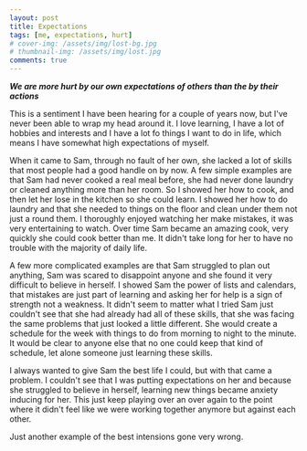 ```yaml
---
layout: post
title: Expectations
tags: [me, expectations, hurt]
# cover-img: /assets/img/lost-bg.jpg
# thumbnail-img: /assets/img/lost.jpg
comments: true
---
```

***We are more hurt by our own expectations of others than the by their actions***  

This is a sentiment I have been hearing for a couple of years now, but I've never been able to wrap my head around it. I love learning, I have a lot of hobbies and interests and I have a lot fo things I want to do in life, which means I have somewhat high expectations of myself.  

When it came to Sam, through no fault of her own, she lacked a lot of skills that most people had a good handle on by now. A few simple examples are that Sam had never cooked a real meal before, she had never done laundry or cleaned anything more than her room. So I showed her how to cook, and then let her lose in the kitchen so she could learn. I showed her how to do laundry and that she needed to things on the floor and clean under them not just a round them. I thoroughly enjoyed watching her make mistakes, it was very entertaining to watch. Over time Sam became an amazing cook, very quickly she could cook better than me. It didn't take long for her to have no trouble with the majority of daily life.  

A few more complicated examples are that Sam struggled to plan out anything, Sam was scared to disappoint anyone and she found it very difficult to believe in herself. I showed Sam the power of lists and calendars, that mistakes are just part of learning and asking her for help is a sign of strength not a weakness. It didn't seem to matter what I tried Sam just couldn't see that she had already had all of these skills, that she was facing the same problems that just looked a little different. She would create a schedule for the week with things to do from morning to night to the minute. It would be clear to anyone else that no one could keep that kind of schedule, let alone someone just learning these skills.  

I always wanted to give Sam the best life I could, but with that came a problem. I couldn't see that I was putting expectations on her and because she struggled to believe in herself, learning new things became anxiety inducing for her. This just keep playing over an over again to the point where it didn't feel like we were working together anymore but against each other.  

Just another example of the best intensions gone very wrong.  
